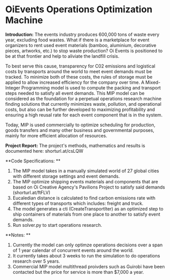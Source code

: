 # OiEvents Operations Optimization Machine

**Introduction:**
The events industry produces 600,000 tons of waste every year, excluding food wastes. What if there is a marketplace for event organizers to rent used event materials (bamboo, aluminium, decorative pieces, artworks, etc.) to stop waste production? Oi Events is positioned to be at that frontier and help to aliviate the landfill crisis. 


To best serve this cause, transparency for C02 emissions and logistical costs by transports around the world to meet event demands must be tracked. To minimize both of these costs, the rules of storage must be applied to allow increased efficiency for the company over time. A Mixed-Integer Programming model is used to compute the packing and transport steps needed to satisfy all event demands. This MIP model can be considered as the foundation for a perpetual operations research machine finding solutions that currently minimizes waste, pollution, and operational costs, but also can be further developed to maximizing profitability and ensuring a high reusal rate for each event component that is in the system. 


Today, MIP is used commercially to optimize scheduling for production, goods transfers and many other business and governmental purposes, mainly for more efficient allocation of resources.


**Project Report:**
The project's methods, mathematics and results is documented here: shorturl.at/csLQW


**Code Specifications: **
1. The MIP model takes in a manually simulated world of 27 global cities with different storage settings and event demands. 
2. The MIP optimize shipping events materials and components that are based on Oi Creative Agency's Pavilions Project to satisfy said demands (shorturl.at/ftFLV)
3. Eucaledian distance is calculated to find carbon emissions rate with different types of transports which includes: freight and truck. 
4. The model generates a cti (CreateTransportIter) as an optimized step to ship containers of materials from one place to another to satisfy event demands. 
5. Run solver.py to start operations research. 

**Notes: **
1. Currently the model can only optimze operations decisions over a span of 1 year calendar of concurrent events around the world. 
2. It currently takes about 3 weeks to run the simulation to do operations research over 5 years.
3. Commercial MIP model multithread proivders such as Guirobi have been contacted but the price for service is more than $7,000 a year. 
